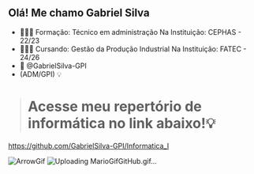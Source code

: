 ## Olá! Me chamo Gabriel Silva
- 👨🏻‍🎓 Formação: Técnico em administração
Na Instituição: CEPHAS - 22/23
- 👷🏼‍♂️ Cursando: Gestão da Produção Industrial
Na Instituição: FATEC - 24/26
- 📧 @GabrielSilva-GPI
- (ADM/GPI) 💡

> # Acesse meu repertório de informática no link abaixo!💡
https://github.com/GabrielSilva-GPI/Informatica_I

![ArrowGif](https://github.com/GabrielSilva-GPI/GabrielSilva-GPI/assets/162816614/3a43af2d-ac85-4288-bf67-ed6d01a250e6)
![Uploading MarioGifGitHub.gif…](https://user-images.githubusercontent.com/74038190/225813708-98b745f2-7d22-48cf-9150-083f1b00d6c9.gif)


